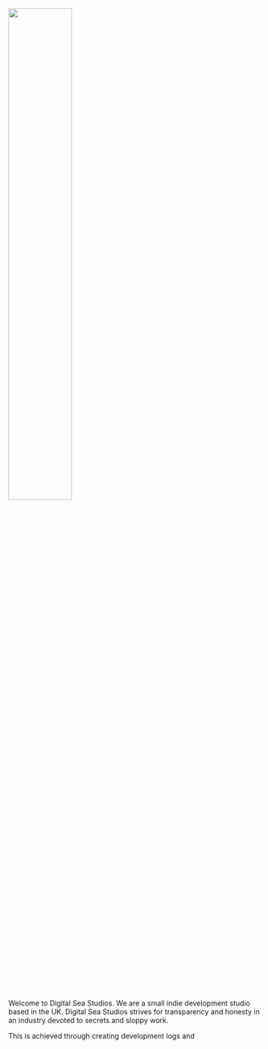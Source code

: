 <img src="https://github.com/DigitalSeaStudios/digitalseastudios.github.io/blob/master/imgs/DSS_Logo.png?raw=true" width=50% height=50%/>

Welcome to Digital Sea Studios. We are a small indie development studio based in the UK. Digital Sea Studios strives for transparency and honesty in an industry devoted to secrets and sloppy work.

This is achieved through creating development logs and 
